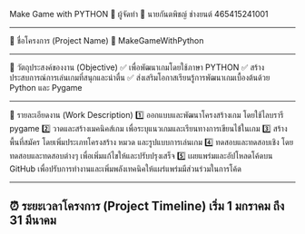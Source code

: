 Make Game with PYTHON
📌 ผู้จัดทำ
🔹 นายกันตพิชญ์ ช่างยนต์ 465415241001

---

📌 ชื่อโครงการ (Project Name)
🔹 MakeGameWithPython

---

🎯 วัตถุประสงค์ของงาน (Objective)
✅ เพื่อพัฒนาเกมโดยใช้ภาษา PYTHON
✅ สร้างประสบการณ์การเล่นเกมที่สนุกและน่าตื่น
✅ ส่งเสริมโอกาสเรียนรู้การพัฒนาเกมเบื้องต้นด้วย Python และ Pygame

---

📌 รายละเอียดงาน (Work Description)
1️⃣ ออกแบบและพัฒนาโครงสร้างเกม โดยใช้ไลบรารี pygame
2️⃣ วาดและสร้างเมคนิคส์เกม เพื่อระบุแนวเกมและเรียนทางการเขียนไข้ในเกม
3️⃣ สร้างพื้นที่สมัคร โดยเพิ่มประเภทโครงสร้าง หมวด และรูปแบบการเล่นเกม
4️⃣ ทดสอบและทดสอบเชิง โดยทดสอบและทดสอบต่างๆ เพื่อเพิ่มแก้ไขให้และปรับปรุงเสร็จ
5️⃣ เผยแพร่มและอัปโหลดโค้ดบน GitHub เพื่อปรับการทำงานและเพิ่มพลังเทคนิคให้แผร่แพร่มมีส่วนร่วมในการโค้ด

---

⏰ ระยะเวลาโครงการ (Project Timeline)
เริ่ม 1 มกราคม
ถึง 31 มีนาคม
----------------------

##








